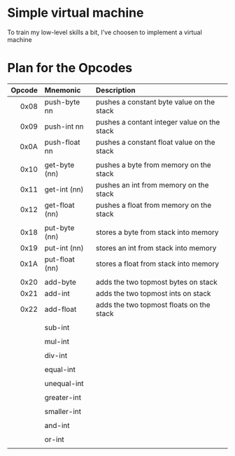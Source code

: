 # Simple virtual machine
To train my low-level skills a bit, I've choosen to implement a virtual machine

# Plan for the Opcodes
| Opcode | Mnemonic        | Description                                 |
|-------:|:----------------|:--------------------------------------------|
| 0x08   | push-byte   nn  | pushes a constant byte value on the stack   |
| 0x09   | push-int    nn  | pushes a contant integer value on the stack |
| 0x0A   | push-float  nn  | pushes a constant float value on the stack  |
|        |                 |                                             |
| 0x10   | get-byte   (nn) | pushes a byte from memory on the stack      |
| 0x11   | get-int    (nn) | pushes an int from memory on the stack      |
| 0x12   | get-float  (nn) | pushes a float from memory on the stack     |
|        |                 |                                             |
| 0x18   | put-byte   (nn) | stores a byte from stack into memory        |
| 0x19   | put-int    (nn) | stores an int from stack into memory        |
| 0x1A   | put-float  (nn) | stores a float from stack into memory       |
|        |                 |                                             |
| 0x20   | add-byte        | adds the two topmost bytes on stack         |
| 0x21   | add-int         | adds the two topmost ints on stack          |
| 0x22   | add-float       | adds the two topmost floats on the stack    |
|        |                 |                                             |                  
|        | sub-int         |                                             |
|        |                 |                                             |
|        | mul-int         |                                             |
|        |                 |                                             |
|        | div-int         |                                             |
|        |                 |                                             |
|        | equal-int       |                                             |
|        |                 |                                             |
|        | unequal-int     |                                             |
|        |                 |                                             |
|        | greater-int     |                                             |
|        |                 |                                             |
|        | smaller-int     |                                             |
|        |                 |                                             |
|        | and-int         |                                             |
|        |                 |                                             |
|        | or-int          |                                             |
|        |                 |                                             |


